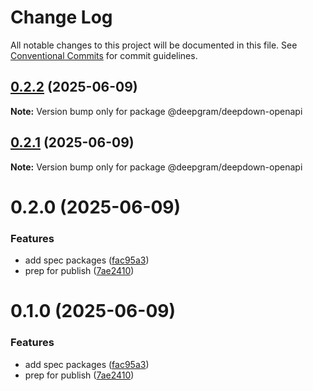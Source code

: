 # Change Log

All notable changes to this project will be documented in this file.
See [Conventional Commits](https://conventionalcommits.org) for commit guidelines.

## [0.2.2](https://github.com/deepgram/deepdown/compare/@deepgram/deepdown-openapi@0.2.1...@deepgram/deepdown-openapi@0.2.2) (2025-06-09)

**Note:** Version bump only for package @deepgram/deepdown-openapi

## [0.2.1](https://github.com/deepgram/deepdown/compare/@deepgram/deepdown-openapi@0.2.0...@deepgram/deepdown-openapi@0.2.1) (2025-06-09)

**Note:** Version bump only for package @deepgram/deepdown-openapi

# 0.2.0 (2025-06-09)

### Features

- add spec packages ([fac95a3](https://github.com/deepgram/deepdown/commit/fac95a31be544ce9d78ff5e37546c7db64d4499b))
- prep for publish ([7ae2410](https://github.com/deepgram/deepdown/commit/7ae24103a596b25ea784f9d4f7b1bc30e6b369c2))

# 0.1.0 (2025-06-09)

### Features

- add spec packages ([fac95a3](https://github.com/deepgram/deepdown/commit/fac95a31be544ce9d78ff5e37546c7db64d4499b))
- prep for publish ([7ae2410](https://github.com/deepgram/deepdown/commit/7ae24103a596b25ea784f9d4f7b1bc30e6b369c2))
